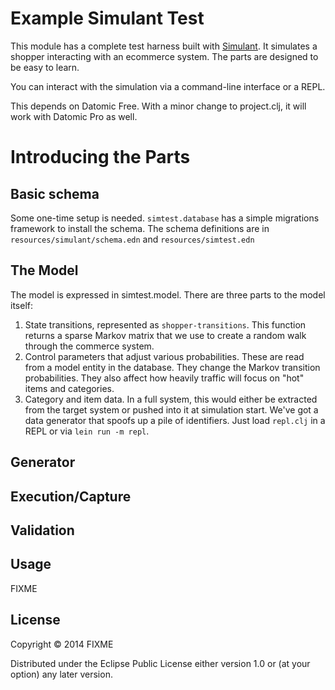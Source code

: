 # Example Simulant Test

This module has a complete test harness built with
[Simulant](https://github.com/Datomic/simulant). It simulates a
shopper interacting with an ecommerce system. The parts are designed
to be easy to learn.

You can interact with the simulation via a command-line interface or
a REPL.

This depends on Datomic Free. With a minor change to project.clj, it
will work with Datomic Pro as well.

# Introducing the Parts

## Basic schema

Some one-time setup is needed. `simtest.database` has a simple
migrations framework to install the schema. The schema definitions are
in `resources/simulant/schema.edn` and `resources/simtest.edn`

## The Model

The model is expressed in simtest.model. There are three parts to the
model itself:

1. State transitions, represented as `shopper-transitions`. This
   function returns a sparse Markov matrix that we use to create a
   random walk through the commerce system.
1. Control parameters that adjust various probabilities. These are
   read from a model entity in the database. They change the Markov
   transition probabilities. They also affect how heavily traffic will
   focus on "hot" items and categories.
1. Category and item data. In a full system, this would either be
   extracted from the target system or pushed into it at simulation
   start. We've got a data generator that spoofs up a pile of
   identifiers. Just load `repl.clj` in a REPL or via `lein run -m
   repl`.

## Generator

## Execution/Capture

## Validation


## Usage

FIXME

## License

Copyright © 2014 FIXME

Distributed under the Eclipse Public License either version 1.0 or (at
your option) any later version.
